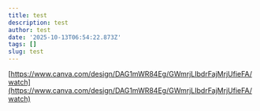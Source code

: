 ```yaml
---
title: test
description: test
author: test
date: '2025-10-13T06:54:22.873Z'
tags: []
slug: test
---
```

[https://www.canva.com/design/DAG1mWR84Eg/GWmrjLIbdrFajMrjUfieFA/watch](https://www.canva.com/design/DAG1mWR84Eg/GWmrjLIbdrFajMrjUfieFA/watch)

